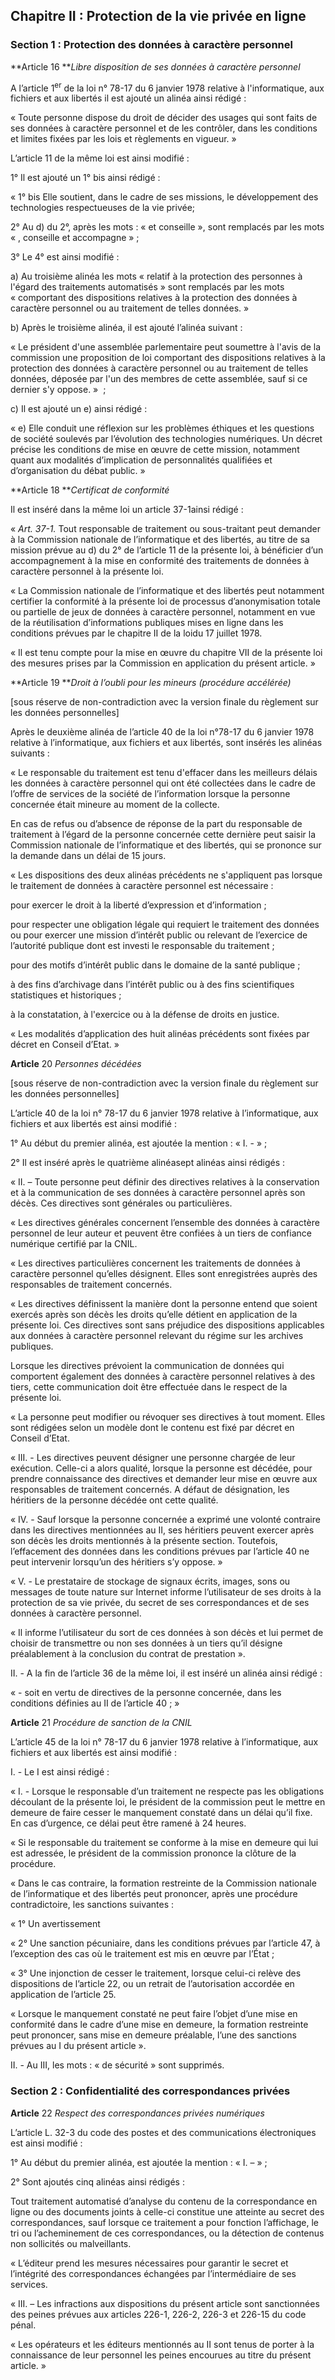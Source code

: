 

Chapitre II : Protection de la vie privée en ligne
--------------------------------------------------

### **Section 1 : Protection des données à caractère personnel**

**Article 16
***Libre disposition de ses données à caractère personnel*

A l’article 1<sup>er</sup> de la loi n° 78-17 du 6 janvier 1978 relative à 
l'informatique, aux fichiers et aux libertés il est ajouté un alinéa ainsi 
rédigé :

« Toute personne dispose du droit de décider des usages qui sont faits de ses 
données à caractère personnel et de les contrôler, dans les conditions et 
limites fixées par les lois et règlements en vigueur. »

L’article 11 de la même loi est ainsi modifié :

1° Il est ajouté un 1° bis ainsi rédigé :

« 1° bis Elle soutient, dans le cadre de ses missions, le développement des 
technologies respectueuses de la vie privée;

2° Au d) du 2°, après les mots : « et conseille », sont remplacés par les mots 
« , conseille et accompagne » ;

3° Le 4° est ainsi modifié :

a) Au troisième alinéa les mots « relatif à la protection des personnes à 
l'égard des traitements automatisés » sont remplacés par les mots « comportant 
des dispositions relatives à la protection des données à caractère personnel ou 
au traitement de telles données. »

b) Après le troisième alinéa, il est ajouté l’alinéa suivant :

« Le président d'une assemblée parlementaire peut soumettre à l'avis de la 
commission une proposition de loi comportant des dispositions relatives à la 
protection des données à caractère personnel ou au traitement de telles 
données, déposée par l'un des membres de cette assemblée, sauf si ce dernier 
s'y oppose. »  ;

c) Il est ajouté un e) ainsi rédigé :

« e) Elle conduit une réflexion sur les problèmes éthiques et les questions de 
société soulevés par l’évolution des technologies numériques. Un décret précise 
les conditions de mise en œuvre de cette mission, notamment quant aux modalités 
d’implication de personnalités qualifiées et d’organisation du débat public. »

**Article 18
***Certificat de conformité*

Il est inséré dans la même loi un article 37-1ainsi rédigé :

« *Art. 37-1.* Tout responsable de traitement ou sous-traitant peut demander à 
la Commission nationale de l’informatique et des libertés, au titre de sa 
mission prévue au d) du 2° de l’article 11 de la présente loi, à bénéficier 
d’un accompagnement à la mise en conformité des traitements de données à 
caractère personnel à la présente loi.

« La Commission nationale de l’informatique et des libertés peut notamment 
certifier la conformité à la présente loi de processus d’anonymisation totale 
ou partielle de jeux de données à caractère personnel, notamment en vue de la 
réutilisation d’informations publiques mises en ligne dans les conditions 
prévues par le chapitre II de la loidu 17 juillet 1978.

« Il est tenu compte pour la mise en œuvre du chapitre VII de la présente loi 
des mesures prises par la Commission en application du présent article. »

**Article 19
***Droit à l’oubli pour les mineurs (procédure accélérée)*

\[sous réserve de non-contradiction avec la version finale du règlement sur les 
données personnelles\]

Après le deuxième alinéa de l’article 40 de la loi n°78-17 du 6 janvier 1978 
relative à l’informatique, aux fichiers et aux libertés, sont insérés les 
alinéas suivants :

« Le responsable du traitement est tenu d'effacer dans les meilleurs délais les 
données à caractère personnel qui ont été collectées dans le cadre de l’offre 
de services de la société de l’information lorsque la personne concernée était 
mineure au moment de la collecte.

En cas de refus ou d’absence de réponse de la part du responsable de traitement 
à l’égard de la personne concernée cette dernière peut saisir la Commission 
nationale de l’informatique et des libertés, qui se prononce sur la demande 
dans un délai de 15 jours.

« Les dispositions des deux alinéas précédents ne s'appliquent pas lorsque le 
traitement de données à caractère personnel est nécessaire :

pour exercer le droit à la liberté d’expression et d’information ;

pour respecter une obligation légale qui requiert le traitement des données ou 
pour exercer une mission d’intérêt public ou relevant de l’exercice de 
l’autorité publique dont est investi le responsable du traitement ;

pour des motifs d’intérêt public dans le domaine de la santé publique ;

à des fins d’archivage dans l’intérêt public ou à des fins scientifiques 
statistiques et historiques ;

à la constatation, à l'exercice ou à la défense de droits en justice.

« Les modalités d’application des huit alinéas précédents sont fixées par 
décret en Conseil d’Etat. »

**Article** 20
*Personnes décédées*

\[sous réserve de non-contradiction avec la version finale du règlement sur les 
données personnelles\]

L’article 40 de la loi n° 78-17 du 6 janvier 1978 relative à l’informatique, 
aux fichiers et aux libertés est ainsi modifié :

1° Au début du premier alinéa, est ajoutée la mention : « I. - » ;

2° Il est inséré après le quatrième alinéasept alinéas ainsi rédigés :

« II. – Toute personne peut définir des directives relatives à la conservation 
et à la communication de ses données à caractère personnel après son décès. Ces 
directives sont générales ou particulières.

« Les directives générales concernent l’ensemble des données à caractère 
personnel de leur auteur et peuvent être confiées à un tiers de confiance 
numérique certifié par la CNIL.

« Les directives particulières concernent les traitements de données à 
caractère personnel qu’elles désignent. Elles sont enregistrées auprès des 
responsables de traitement concernés.

« Les directives définissent la manière dont la personne entend que soient 
exercés après son décès les droits qu’elle détient en application de la 
présente loi. Ces directives sont sans préjudice des dispositions applicables 
aux données à caractère personnel relevant du régime sur les archives publiques.

Lorsque les directives prévoient la communication de données qui comportent 
également des données à caractère personnel relatives à des tiers, cette 
communication doit être effectuée dans le respect de la présente loi.

« La personne peut modifier ou révoquer ses directives à tout moment. Elles 
sont rédigées selon un modèle dont le contenu est fixé par décret en Conseil 
d’Etat.

« III. - Les directives peuvent désigner une personne chargée de leur 
exécution. Celle-ci a alors qualité, lorsque la personne est décédée, pour 
prendre connaissance des directives et demander leur mise en œuvre aux 
responsables de traitement concernés. A défaut de désignation, les héritiers de 
la personne décédée ont cette qualité. 

« IV. - Sauf lorsque la personne concernée a exprimé une volonté contraire dans 
les directives mentionnées au II, ses héritiers peuvent exercer après son décès 
les droits mentionnés à la présente section. Toutefois, l’effacement des 
données dans les conditions prévues par l’article 40 ne peut intervenir 
lorsqu’un des héritiers s’y oppose. »

« V. - Le prestataire de stockage de signaux écrits, images, sons ou messages 
de toute nature sur Internet informe l’utilisateur de ses droits à la 
protection de sa vie privée, du secret de ses correspondances et de ses données 
à caractère personnel.

« Il informe l’utilisateur du sort de ces données à son décès et lui permet de 
choisir de transmettre ou non ses données à un tiers qu’il désigne 
préalablement à la conclusion du contrat de prestation ».

II. - A la fin de l’article 36 de la même loi, il est inséré un alinéa ainsi 
rédigé :

« - soit en vertu de directives de la personne concernée, dans les conditions 
définies au II de l’article 40 ; »

**Article** 21
*Procédure de sanction de la CNIL*

L’article 45 de la loi n° 78-17 du 6 janvier 1978 relative à l’informatique, 
aux fichiers et aux libertés est ainsi modifié :

I. - Le I est ainsi rédigé :

« I. - Lorsque le responsable d’un traitement ne respecte pas les obligations 
découlant de la présente loi, le président de la commission peut le mettre en 
demeure de faire cesser le manquement constaté dans un délai qu’il fixe. En cas 
d’urgence, ce délai peut être ramené à 24 heures.

« Si le responsable du traitement se conforme à la mise en demeure qui lui est 
adressée, le président de la commission prononce la clôture de la procédure.

« Dans le cas contraire, la formation restreinte de la Commission nationale de 
l’informatique et des libertés peut prononcer, après une procédure 
contradictoire, les sanctions suivantes :

« 1° Un avertissement

« 2° Une sanction pécuniaire, dans les conditions prévues par l’article 47, à 
l’exception des cas où le traitement est mis en œuvre par l’État ;

« 3° Une injonction de cesser le traitement, lorsque celui-ci relève des 
dispositions de l’article 22, ou un retrait de l’autorisation accordée en 
application de l’article 25.

« Lorsque le manquement constaté ne peut faire l’objet d’une mise en conformité 
dans le cadre d’une mise en demeure, la formation restreinte peut prononcer, 
sans mise en demeure préalable, l’une des sanctions prévues au I du présent 
article ».

II. - Au III, les mots : « de sécurité » sont supprimés.

### **Section 2 : Confidentialité des correspondances privées**

**Article** 22
*Respect des correspondances privées numériques*

L’article L. 32-3 du code des postes et des communications électroniques est 
ainsi modifié :

1° Au début du premier alinéa, est ajoutée la mention : « I. – » ;

2° Sont ajoutés cinq alinéas ainsi rédigés :

Tout traitement automatisé d’analyse du contenu de la correspondance en ligne 
ou des documents joints à celle-ci constitue une atteinte au secret des 
correspondances, sauf lorsque ce traitement a pour fonction l’affichage, le tri 
ou l’acheminement de ces correspondances, ou la détection de contenus non 
sollicités ou malveillants.

« L’éditeur prend les mesures nécessaires pour garantir le secret et 
l’intégrité des correspondances échangées par l’intermédiaire de ses services.

« III. – Les infractions aux dispositions du présent article sont sanctionnées 
des peines prévues aux articles 226-1, 226-2, 226-3 et 226-15 du code pénal.

« Les opérateurs et les éditeurs mentionnés au II sont tenus de porter à la 
connaissance de leur personnel les peines encourues au titre du présent 
article. »
